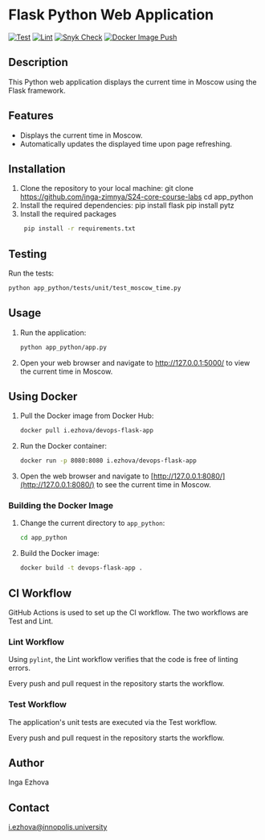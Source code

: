 # Flask Python Web Application
[![Test](https://github.com/inga-zimnya/S24-core-course-labs/actions/workflows/test.yml/badge.svg)](https://github.com/inga-zimnya/S24-core-course-labs/actions/workflows/test.yml)
[![Lint](https://github.com/inga-zimnya/S24-core-course-labs/actions/workflows/lint.yml/badge.svg)](https://github.com/inga-zimnya/S24-core-course-labs/actions/workflows/lint.yml)
[![Snyk Check](https://github.com/inga-zimnya/S24-core-course-labs/actions/workflows/snyk.yml/badge.svg)](https://github.com/inga-zimnya/S24-core-course-labs/actions/workflows/snyk.yml)
[![Docker Image Push](https://github.com/inga-zimnya/S24-core-course-labs/actions/workflows/docker.yml/badge.svg)](https://github.com/inga-zimnya/S24-core-course-labs/actions/workflows/docker.yml)
## Description
This Python web application displays the current time in Moscow using the Flask framework.

## Features
- Displays the current time in Moscow.
- Automatically updates the displayed time upon page refreshing.

## Installation
1. Clone the repository to your local machine:
   git clone https://github.com/inga-zimnya/S24-core-course-labs
   cd app_python
2. Install the required dependencies:
   pip install flask
   pip install pytz
3. Install the required packages
   ```bash
    pip install -r requirements.txt
   ```

## Testing
Run the tests:
   ```bash
   python app_python/tests/unit/test_moscow_time.py
   ```

## Usage
1. Run the application:
     ```bash
    python app_python/app.py
    ```
2. Open your web browser and navigate to http://127.0.0.1:5000/ to view the current time in Moscow.

## Using Docker

1. Pull the Docker image from Docker Hub:

    ```bash
    docker pull i.ezhova/devops-flask-app
    ```

2. Run the Docker container:

    ```bash
    docker run -p 8080:8080 i.ezhova/devops-flask-app
    ```

3. Open the web browser and navigate to [http://127.0.0.1:8080/](http://127.0.0.1:8080/) to see the current time in
   Moscow.

### Building the Docker Image

1. Change the current directory to `app_python`:

    ```bash
    cd app_python
    ```

2. Build the Docker image:
    ```bash
    docker build -t devops-flask-app .
    ```

## CI Workflow
GitHub Actions is used to set up the CI workflow. The two workflows are Test and Lint.

### Lint Workflow
Using `pylint`, the Lint workflow verifies that the code is free of linting errors.

Every push and pull request in the repository starts the workflow.

### Test Workflow
The application's unit tests are executed via the Test workflow.

Every push and pull request in the repository starts the workflow.

## Author
Inga Ezhova

## Contact
i.ezhova@innopolis.university